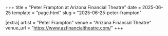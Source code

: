+++
title = "Peter Frampton at Arizona Financial Theatre"
date = 2025-06-25
template = "page.html"
slug = "2025-06-25-peter-frampton"

[extra]
artist = "Peter Frampton"
venue = "Arizona Financial Theatre"
venue_url = "https://www.azfinancialtheatre.com/"
+++
